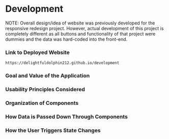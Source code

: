 # Development

NOTE: Overall design/idea of website was previously developed for the responsive redesign project. However, actual development of this project is completely different as all buttons and functionality of that project were dummies and the data was hard-coded into the front-end.

### Link to Deployed Website

`https://delightfuldolphin212.github.io/development`

### Goal and Value of the Application

### Usability Principles Considered

### Organization of Components

### How Data is Passed Down Through Components

### How the User Triggers State Changes
